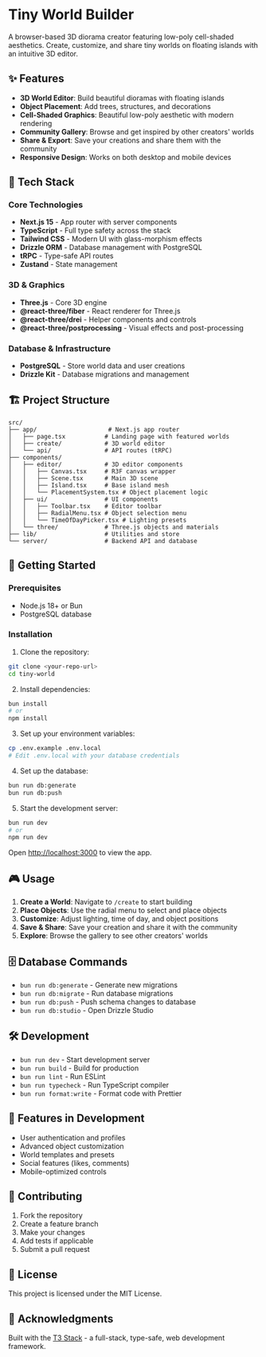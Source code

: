 # Tiny World Builder

A browser-based 3D diorama creator featuring low-poly cell-shaded aesthetics. Create, customize, and share tiny worlds on floating islands with an intuitive 3D editor.

## ✨ Features

- **3D World Editor**: Build beautiful dioramas with floating islands
- **Object Placement**: Add trees, structures, and decorations
- **Cell-Shaded Graphics**: Beautiful low-poly aesthetic with modern rendering
- **Community Gallery**: Browse and get inspired by other creators' worlds
- **Share & Export**: Save your creations and share them with the community
- **Responsive Design**: Works on both desktop and mobile devices

## 🚀 Tech Stack

### Core Technologies
- **Next.js 15** - App router with server components
- **TypeScript** - Full type safety across the stack
- **Tailwind CSS** - Modern UI with glass-morphism effects
- **Drizzle ORM** - Database management with PostgreSQL
- **tRPC** - Type-safe API routes
- **Zustand** - State management

### 3D & Graphics
- **Three.js** - Core 3D engine
- **@react-three/fiber** - React renderer for Three.js
- **@react-three/drei** - Helper components and controls
- **@react-three/postprocessing** - Visual effects and post-processing

### Database & Infrastructure
- **PostgreSQL** - Store world data and user creations
- **Drizzle Kit** - Database migrations and management

## 🏗️ Project Structure

```
src/
├── app/                    # Next.js app router
│   ├── page.tsx           # Landing page with featured worlds
│   ├── create/            # 3D world editor
│   └── api/               # API routes (tRPC)
├── components/
│   ├── editor/            # 3D editor components
│   │   ├── Canvas.tsx     # R3F canvas wrapper
│   │   ├── Scene.tsx      # Main 3D scene
│   │   ├── Island.tsx     # Base island mesh
│   │   └── PlacementSystem.tsx # Object placement logic
│   ├── ui/                # UI components
│   │   ├── Toolbar.tsx    # Editor toolbar
│   │   ├── RadialMenu.tsx # Object selection menu
│   │   └── TimeOfDayPicker.tsx # Lighting presets
│   └── three/             # Three.js objects and materials
├── lib/                   # Utilities and store
└── server/                # Backend API and database
```

## 🚀 Getting Started

### Prerequisites
- Node.js 18+ or Bun
- PostgreSQL database

### Installation

1. Clone the repository:
```bash
git clone <your-repo-url>
cd tiny-world
```

2. Install dependencies:
```bash
bun install
# or
npm install
```

3. Set up your environment variables:
```bash
cp .env.example .env.local
# Edit .env.local with your database credentials
```

4. Set up the database:
```bash
bun run db:generate
bun run db:push
```

5. Start the development server:
```bash
bun run dev
# or
npm run dev
```

Open [http://localhost:3000](http://localhost:3000) to view the app.

## 🎮 Usage

1. **Create a World**: Navigate to `/create` to start building
2. **Place Objects**: Use the radial menu to select and place objects
3. **Customize**: Adjust lighting, time of day, and object positions
4. **Save & Share**: Save your creation and share it with the community
5. **Explore**: Browse the gallery to see other creators' worlds

## 🗄️ Database Commands

- `bun run db:generate` - Generate new migrations
- `bun run db:migrate` - Run database migrations
- `bun run db:push` - Push schema changes to database
- `bun run db:studio` - Open Drizzle Studio

## 🛠️ Development

- `bun run dev` - Start development server
- `bun run build` - Build for production
- `bun run lint` - Run ESLint
- `bun run typecheck` - Run TypeScript compiler
- `bun run format:write` - Format code with Prettier

## 📱 Features in Development

- User authentication and profiles
- Advanced object customization
- World templates and presets
- Social features (likes, comments)
- Mobile-optimized controls

## 🤝 Contributing

1. Fork the repository
2. Create a feature branch
3. Make your changes
4. Add tests if applicable
5. Submit a pull request

## 📄 License

This project is licensed under the MIT License.

## 🙏 Acknowledgments

Built with the [T3 Stack](https://create.t3.gg/) - a full-stack, type-safe, web development framework.
